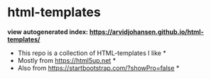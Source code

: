 # html-templates
**view autogenerated index: https://arvidjohansen.github.io/html-templates/**
* This repo is a collection of HTML-templates I like *
* Mostly from https://html5up.net *
* Also from https://startbootstrap.com/?showPro=false *

